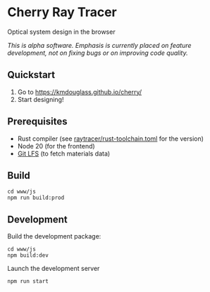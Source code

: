 # Cherry Ray Tracer

Optical system design in the browser

*This is alpha software. Emphasis is currently placed on feature development, not on fixing bugs or on improving code quality.*

## Quickstart

1. Go to https://kmdouglass.github.io/cherry/
2. Start designing!

## Prerequisites

- Rust compiler (see [raytracer/rust-toolchain.toml](raytracer/rust-toolchain.toml) for the version)
- Node 20 (for the frontend)
- [Git LFS](https://git-lfs.com/) (to fetch materials data)

## Build

```console
cd www/js
npm run build:prod
```

## Development

Build the development package:

```console
cd www/js
npm build:dev
```

Launch the development server

```
npm run start
```
